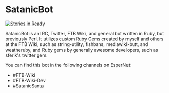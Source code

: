 # SatanicBot
[![Stories in Ready](https://badge.waffle.io/elifoster/SatanicBot.png?label=ready&title=Ready)](https://waffle.io/elifoster/SatanicBot)

SatanicBot is an IRC, Twitter, FTB Wiki, and general bot written in Ruby, but previously Perl. It utilizes custom Ruby Gems created by myself and others at the FTB Wiki, such as string-utility, fishbans, mediawiki-butt, and weatheruby, and Ruby gems by generally awesome developers, such as sferik's twitter gem.

You can find this bot in the following channels on EsperNet:
* #FTB-Wiki
* #FTB-Wiki-Dev
* #SatanicSanta
